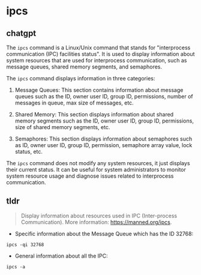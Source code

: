 # ipcs 
## chatgpt 
The `ipcs` command is a Linux/Unix command that stands for "interprocess communication (IPC) facilities status". It is used to display information about system resources that are used for interprocess communication, such as message queues, shared memory segments, and semaphores. 

The `ipcs` command displays information in three categories: 

1. Message Queues: This section contains information about message queues such as the ID, owner user ID, group ID, permissions, number of messages in queue, max size of messages, etc. 

2. Shared Memory: This section displays information about shared memory segments such as the ID, owner user ID, group ID, permissions, size of shared memory segments, etc. 

3. Semaphores: This section displays information about semaphores such as ID, owner user ID, group ID, permission, semaphore array value, lock status, etc.

The `ipcs` command does not modify any system resources, it just displays their current status. It can be useful for system administrators to monitor system resource usage and diagnose issues related to interprocess communication. 

## tldr 
 
> Display information about resources used in IPC (Inter-process Communication).
> More information: <https://manned.org/ipcs>.

- Specific information about the Message Queue which has the ID 32768:

`ipcs -qi 32768`

- General information about all the IPC:

`ipcs -a`
